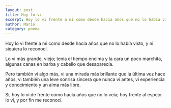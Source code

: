 ```yaml
---
layout: post
title: Hoy lo vi
excerpt: Hoy lo vi frente a mi como desde hacía años que no lo había visto, y ni siquiera lo reconocí
author: Mario
category: poema
---
```


Hoy lo vi frente a mi
como desde hacía años
que no lo había visto,
y ni siquiera lo reconocí.

Lo vi más grande, viejo;
tenía el tiempo encima
y la cara un poco marchita,
algunas canas en barba
y cabello que desaparecía.

Pero también vi algo más,
vi una mirada más brillante
que la última vez hace años,
vi también una leve sonrisa
sincera que nunca vi antes,
vi experiencia y conocimiento
y un alma más libre.

Sí, hoy lo vi de frente como
hacía años que no lo veía;
hoy frente al espejo lo vi,
y por fin me reconocí.
